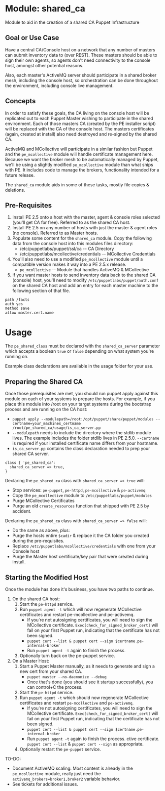 Module: shared_ca
=================

Module to aid in the creation of a shared CA Puppet Infrastructure

Goal or Use Case
----------------
Have a central CA/Console host on a network that any number of masters can submit inventory data to (over REST). These masters should be able to sign their own agents, so agents don't need connectivity to the console host, amongst other potential reasons.

Also, each master's ActiveMQ server should participate in a shared broker mesh, including the console host, so orchestration can be done throughout the environment, including console live management.


Concepts
--------
In order to satisfy these goals, the CA living on the console host will be replicated out to each Puppet Master wishing to participate in the shared environment. Each of those masters CA (created by the PE installer script) will be replaced with the CA of the console host. The masters certificates (again, created at install) also need destroyed and re-signed by the shared CA.

ActiveMQ and MCollective will participate in a similar fashion but Puppet and the `pe_mcollective` module will handle certificate management here. Because we want the broker mesh to be automatically managed by Puppet, we'll be using a slightly modified `pe_mcollective` module than what ships with PE. It includes code to manage the brokers, functionality intended for a future release.

The `shared_ca` module aids in some of these tasks, mostly file copies & deletions.


Pre-Requisites
--------------

1. Install PE 2.5 onto a host with the master, agent & console roles selected (you'll get CA for free). Referred to as the shared CA host.
1. Install PE 2.5 on any number of hosts with just the master & agent roles (no console). Referred to as Master hosts.
1. Populate some content for the `shared_ca` module.
  Copy the following data from the console host into this modules files directory:
    -  /etc/puppetlabs/puppet/ssl/ca -- CA Directory
    -  /etc/puppetlabs/mcollective/credentials -- MCollective Credentials
1. You'll also need to use a modified `pe_mcollective` module until a compatible version makes it way into a PE 2.5.x release.
    -   `pe_mcollective` -- Module that handles ActiveMQ & MCollective
1. If you want master hosts to send inventory data back to the shared CA (console) host, you'll need to modify `/etc/puppetlabs/puppet/auth.conf` on the shared CA host and add an entry for each master machine to the following section of that file.

```
path /facts
auth yes
method save
allow master.cert.name
```

Usage
=====

The `pe_shared_class` must be declared with the `shared_ca_server` parameter which accepts a boolean `true` or `false` depending on what system you're running on.

Example class declarations are available in the usage folder for your use.

Preparing the Shared CA
-----------------------
Once those prerequisites are met, you should run puppet apply against this module on each of your systems to prepare the hosts. For example, if you place this module into /root on your target systems during the bootstrap process and are running on the CA host:

* `puppet apply --modulepath=/root:/opt/puppet/share/puppet/modules --certname=your_machines_certname /root/pe_shared_ca/usage/is_ca_server.pp`
* `--modulepath` needs to include the directory where the stdlib module lives. The example includes the folder stdlib lives in PE 2.5.0. `--certname` is required if your installed certificate name differs from your hostname.
* `is_ca_server.pp` contains the class declaration needed to prep your shared CA server.

```
class { 'pe_shared_ca':
  shared_ca_server => true,
}
```

Declaring the `pe_shared_ca` class with `shared_ca_server => true` will:

* Stop services: `pe-puppet`, `pe-httpd`, `pe-mcollective` & `pe-activemq`
* Copy the `pe_mcollective` module to `/etc/puppetlabs/puppet/modules`
* Purge MCollective Certificates
* Purge an old `create_resources` function that shipped with PE 2.5 by accident.

Declaring the `pe_shared_ca` class with `shared_ca_server => false` will:

* Do the same as above, plus:
* Purge the hosts entire `$cadir` & replace it the CA folder you created during the pre-requisites.
* Replace `/etc/puppetlabs/mcollective/credentials` with one from your Console host
* Purge the Master host certificate/key pair that were created during install.


Starting the Modified Host
-----------------------------
Once the module has done it's business, you have two paths to continue.


1. On the shared CA host:
    1. Start the `pe-httpd` service.
    1. Run `puppet agent -t` which will now regenerate MCollective certificates and restart pe-mcollective and pe-activemq.
        - If you're not autosigning certificates, you will need to sign the MCollective certificate. `Exec[check_for_signed_broker_cert]` will fail on your first Puppet run, indicating that the certificate has not been signed.
        - `puppet cert --list & puppet cert --sign $certname.pe-internal-broker`
        - Run `puppet agent -t` again to finish the process.
    1. Optionally turn back on the pe-puppet service.
1. On a Master Host:
    1. Start a Puppet Master manually, as it needs to generate and sign a new cert from your shared CA.
        -  `puppet master --no-daemonize --debug`
        -  Once that's done (you should see it startup successfully), you can control+C the process.
    1. Start the `pe-httpd` service.
    1. Run `puppet agent -t` which should now regenerate MCollective certificates and restart `pe-mcollective` and `pe-activemq`.
        - If you're not autosigning certificates, you will need to sign the MCollective certificate. `Exec[check_for_signed_broker_cert]` will fail on your first Puppet run, indicating that the certificate has not been signed.
        - `puppet cert --list & puppet cert --sign $certname.pe-internal-broker`
        - Run `puppet agent -t` again to finish the process.
    ctive certificate. `puppet cert --list` & `puppet cert --sign` as appropriate.
    1. Optionally restart the `pe-puppet` service.

TO-DO: 

* Document ActiveMQ scaling. Most content is already in the `pe_mcollective` module, really just need the `activemq_brokers=broker1,broker2` variable behavior.
* See tickets for additional issues.
